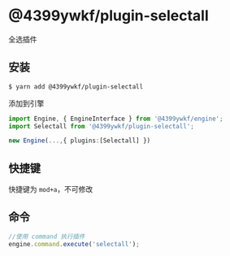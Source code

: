 # @4399ywkf/plugin-selectall

全选插件

## 安装

```bash
$ yarn add @4399ywkf/plugin-selectall
```

添加到引擎

```ts
import Engine, { EngineInterface } from '@4399ywkf/engine';
import Selectall from '@4399ywkf/plugin-selectall';

new Engine(...,{ plugins:[Selectall] })
```

## 快捷键

快捷键为 `mod+a`，不可修改

## 命令

```ts
//使用 command 执行插件
engine.command.execute('selectall');
```
